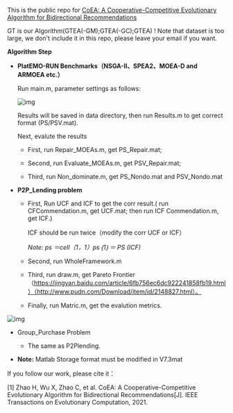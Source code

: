 This is the public repo for [CoEA: A Cooperative-Competitive Evolutionary Algorithm for Bidirectional Recommendations](https://scholar.google.com.hk/citations?view_op=view_citation&hl=zh-CN&user=YYMcwZAAAAAJ&alert_preview_top_rm=2&citation_for_view=YYMcwZAAAAAJ:u-x6o8ySG0sC)

GT is our Algorithm(GTEA(-GM);GTEA(-GC);GTEA) ! Note that dataset is too large, we don't include it in this repo, please leave your email if you want.

**Algorithm Step**

- **PlatEMO-RUN Benchmarks（NSGA-Ⅱ、SPEA2、MOEA-D and ARMOEA etc.）**

  Run main.m, parameter settings as follows:

  ![img](https://s2.loli.net/2021/12/23/8BNE9esRcAnopSY.jpg)

  Results will be saved in data directory, then run Results.m to get correct format (PS/PSV.mat).

  Next, evalute the results

  - First, run Repair_MOEAs.m, get PS_Repair.mat;

  - Second, run Evaluate_MOEAs.m, get PSV_Repair.mat;

  - Third, run Non_dominate.m, get PS_Nondo.mat and PSV_Nondo.mat 

- **P2P_Lending problem**

  - First, Run UCF and ICF to get the corr result.( run CFCommendation.m, get UCF.mat; then run ICF Commendation.m, get ICF.)

    ICF should be run twice（modify the corr UCF or ICF）

    *Note: ps ＝cell（1，1）ps｛1｝＝ PS (ICF)*  

  - Second,  run WholeFramework.m

  - Third, run draw.m, get Pareto Frontier（https://jingyan.baidu.com/article/6fb756ec6dc922241858fb19.html）（http://www.pudn.com/Download/item/id/2148827.html）。

  - Finally, run Matric.m, get the evalution metrics. 

![img](https://s2.loli.net/2021/12/23/GEAdrscNatgF17b.png)

- Group_Purchase Problem

  - The same as P2Plending.
- **Note:** Matlab Storage format must be modified in V7.3mat



If you follow our work, please cite it：

[1] Zhao H, Wu X, Zhao C, et al. CoEA: A Cooperative-Competitive Evolutionary Algorithm for Bidirectional Recommendations[J]. IEEE Transactions on Evolutionary Computation, 2021.

 

